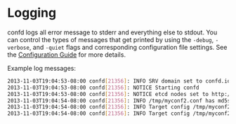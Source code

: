 # Logging

confd logs all error message to stderr and everything else to stdout. You can control the types of messages that get printed by using the `-debug`, `-verbose`, and `-quiet` flags and corresponding configuration file settings. See the [Configuration Guide](https://github.com/kelseyhightower/confd/wiki/Configuration-Guide) for more details.

Example log messages:

```Bash
2013-11-03T19:04:53-08:00 confd[21356]: INFO SRV domain set to confd.io
2013-11-03T19:04:53-08:00 confd[21356]: NOTICE Starting confd
2013-11-03T19:04:53-08:00 confd[21356]: NOTICE etcd nodes set to http://etcd0.confd.io:4001, http://etcd1.confd.io:4001
2013-11-03T19:04:54-08:00 confd[21356]: INFO /tmp/myconf2.conf has md5sum ae5c061f41de8895b6ef70803de9a455 should be 50d4ce679e1cf13e10cd9de90d258996
2013-11-03T19:04:54-08:00 confd[21356]: INFO Target config /tmp/myconf2.conf out of sync
2013-11-03T19:04:54-08:00 confd[21356]: INFO Target config /tmp/myconf2.conf has been updated
```
